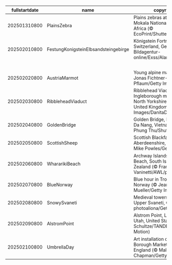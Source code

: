 |fullstartdate|name|copyright|title|image|
|--|--|--|--|--|
202501310800|PlainsZebra|Plains zebras at sunrise, Mokala National Park, South Africa (© EcoPrint/Shutterstock)|Info|![](/en-AU/2025/02/202501310800PlainsZebra.jpg)|
202502010800|FestungKonigsteinElbsandsteingebirge|Königstein Fortress, Saxon Switzerland, Germany (© Bildagentur-online/Exss/Alamy)|Info|![](/en-AU/2025/02/202502010800FestungKonigsteinElbsandsteingebirge.jpg)|
||||![](/en-AU/2025/02/.jpg)|
202502020800|AustriaMarmot|Young alpine marmot (© Jonas Fichtner-Pflaum/Getty Images)|Info|![](/en-AU/2025/02/202502020800AustriaMarmot.jpg)|
202502030800|RibbleheadViaduct|Ribblehead Viaduct and Ingleborough mountain, North Yorkshire, England, United Kingdom (© AWL Images/DanitaDelimont.com)|Info|![](/en-AU/2025/02/202502030800RibbleheadViaduct.jpg)|
202502040800|GoldenBridge|Golden Bridge, Bà Nà Hills, Da Nang, Vietnam (© Hien Phung Thu/Shutterstock)|Info|![](/en-AU/2025/02/202502040800GoldenBridge.jpg)|
202502050800|ScottishSheep|Scottish Blackface sheep, Aberdeenshire, Scotland (© Mike Powles/Getty Images)|Info|![](/en-AU/2025/02/202502050800ScottishSheep.jpg)|
202502060800|WhararikiBeach|Archway Islands, Wharariki Beach, South Island, New Zealand (© Francesco Vaninetti/AWL/plainpicture)|Info|![](/en-AU/2025/02/202502060800WhararikiBeach.jpg)|
202502070800|BlueNorway|Blue hour in Trondheim, Norway (© Jeanny Mueller/Getty Images)|Info|![](/en-AU/2025/02/202502070800BlueNorway.jpg)|
202502080800|SnowySvaneti|Medieval towers in Mestia, Upper Svaneti, Georgia (© photoaliona/Getty Images)|Info|![](/en-AU/2025/02/202502080800SnowySvaneti.jpg)|
202502090800|AlstromPoint|Alstrom Point, Lake Powell, Utah, United States (© T.M. Schultze/TANDEM Stills + Motion)|Info|![](/en-AU/2025/02/202502090800AlstromPoint.jpg)|
202502100800|UmbrellaDay|Art installation of umbrellas, Borough Market, London, England (© Malcolm P Chapman/Getty Images)|Info|![](/en-AU/2025/02/202502100800UmbrellaDay.jpg)|
